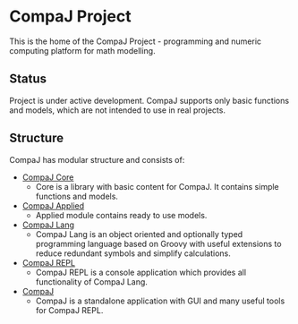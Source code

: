 # CompaJ Project
This is the home of the CompaJ Project - programming and numeric computing platform for math modelling.

## Status
Project is under active development. CompaJ supports only basic functions and models, which are not intended to use in real projects.

## Structure
CompaJ has modular structure and consists of:

- [CompaJ Core](https://github.com/CrissNamon/compaj/tree/main/core)
    - Core is a library with basic content for CompaJ. It contains simple functions and models.
- [CompaJ Applied](https://github.com/CrissNamon/compaj/tree/main/applied)
    - Applied module contains ready to use models.
- [CompaJ Lang](https://github.com/CrissNamon/compaj/tree/main/lang)
    - CompaJ Lang is an object oriented and optionally typed programming language based on Groovy with useful extensions to reduce redundant symbols and simplify calculations.
- [CompaJ REPL](https://github.com/CrissNamon/compaj/tree/main/repl)
    - CompaJ REPL is a console application which provides all functionality of CompaJ Lang.
- [CompaJ](https://github.com/CrissNamon/compaj/tree/main/gui)
    - CompaJ is a standalone application with GUI and many useful tools for CompaJ REPL.  